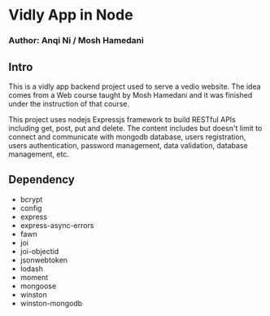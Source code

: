 # Vidly App in Node
### Author: Anqi Ni / Mosh Hamedani

## Intro

This is a vidly app backend project used to serve a vedio website. The idea comes from a Web course taught by Mosh Hamedani and it was finished under the instruction of that course.

This project uses nodejs Expressjs framework to build RESTful APIs including get, post, put and delete. The content includes but doesn't limit to connect and communicate with mongodb database, users registration, users authentication, password management, data validation, database management, etc.

## Dependency

- bcrypt
- config
- express
- express-async-errors
- fawn
- joi
- joi-objectid
- jsonwebtoken
- lodash
- moment
- mongoose
- winston
- winston-mongodb